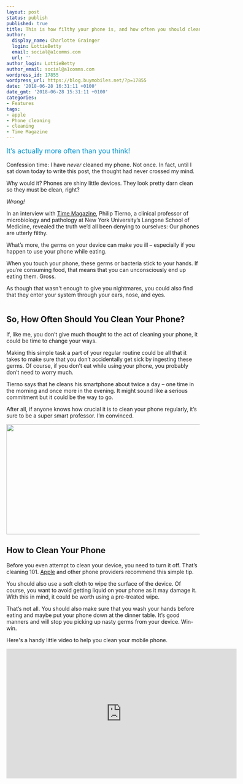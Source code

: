 ```yaml
---
layout: post
status: publish
published: true
title: This is how filthy your phone is, and how often you should clean it
author:
  display_name: Charlotte Grainger
  login: LottieBetty
  email: social@a1comms.com
  url: ''
author_login: LottieBetty
author_email: social@a1comms.com
wordpress_id: 17855
wordpress_url: https://blog.buymobiles.net/?p=17855
date: '2018-06-28 16:31:11 +0100'
date_gmt: '2018-06-28 15:31:11 +0100'
categories:
- Features
tags:
- apple
- Phone cleaning
- cleaning
- Time Magazine
---
```

<p><span class="postStandFirst" style="color: #0896d5; line-height: 26px; font-size: 18px;">It&rsquo;s actually more often than you think!</span></p>
<p>Confession time: I have <em>never </em>cleaned my phone. Not once. In fact, until I sat down today to write this post, the thought had never crossed my mind.</p>
<p>Why would it? Phones are shiny little devices. They look pretty darn clean so they must be clean, right?</p>
<p><em>Wrong!</em></p>
<p>In an interview with <a href="http://time.com/5310453/clean-my-phone/" target="_blank" rel="noopener">Time Magazine</a>, Philip Tierno, a clinical professor of microbiology and pathology at New York University&rsquo;s Langone School of Medicine, revealed the truth we&rsquo;d all been denying to ourselves: Our phones are utterly filthy.</p>
<p>What&rsquo;s more, the germs on your device can make you ill &ndash;&nbsp;especially if you happen to use your phone while eating.</p>
<p>When you touch your phone, these germs or bacteria stick to your hands. If you&rsquo;re consuming food, that means that you can unconsciously end up eating them. Gross.</p>
<p>As though that wasn't enough to give you nightmares, you could also find that they enter your system through your ears, nose, and eyes.</p>
<p><img class="aligncenter size-full wp-image-17857" src="https://lh3.googleusercontent.com/zfWdp8O9lmEA5EmRTzQ7M0qgSfZZLkaIEVR1b1XS9jdRFlPy1p2hR7EaUmI3UoYFxtVt1qwl7l9iChJsmZPcVDk=s0" alt="" /></p>
<h2>So, How Often Should You Clean Your Phone?</h2>
<p>If, like me, you don&rsquo;t give much thought to the act of cleaning your phone, it could be time to change your ways.</p>
<p>Making this simple task a part of your regular routine could be all that it takes to make sure that you don&rsquo;t accidentally get sick by ingesting these germs. Of course, if you don&rsquo;t eat while using your phone, you probably don&rsquo;t need to worry much.</p>
<p>Tierno says that he cleans his smartphone about twice a day &ndash; one time in the morning and once more in the evening. It might sound like a serious commitment but it could be the way to go.</p>
<p>After all, if anyone knows how crucial it is to clean your phone regularly, it&rsquo;s sure to be a super smart professor. I&rsquo;m convinced.</p>
<p><img class="aligncenter wp-image-14677" src="https://lh3.googleusercontent.com/JHb0D1jVkGc_GQRnrOw7J8cIr8ERv60-P1y2ZG7ljzt3pOblbjwsFhjZ8CwPyew-g0WWA41vn3ipAgSNJa1U4Isf=s0" alt="" width="600" height="287" /></p>
<h2>How to Clean Your Phone</h2>
<p>Before you even attempt to clean your device, you need to turn it off. That&rsquo;s cleaning 101.&nbsp;<a href="https://support.apple.com/en-us/HT204172" target="_blank" rel="noopener">Apple</a> and other phone providers recommend this simple tip.</p>
<p>You should also use a soft cloth to wipe the surface of the device. Of course, you want to avoid getting liquid on your phone as it may damage it. With this in mind, it could be worth using a pre-treated wipe.</p>
<p>That&rsquo;s not all. You should also make sure that you wash your hands before eating and maybe put your phone down at the dinner table. It&rsquo;s good manners and will stop you picking up nasty germs from your device. Win-win.</p>
<p>Here's a handy little video to help you clean your mobile phone.</p>
<p><iframe src="https://www.youtube.com/embed/oymYRRLBE2E" width="600" height="338" frameborder="0" allowfullscreen="allowfullscreen"><span data-mce-type="bookmark" style="display: inline-block; width: 0px; overflow: hidden; line-height: 0;" class="mce_SELRES_start">﻿</span></iframe></p>
